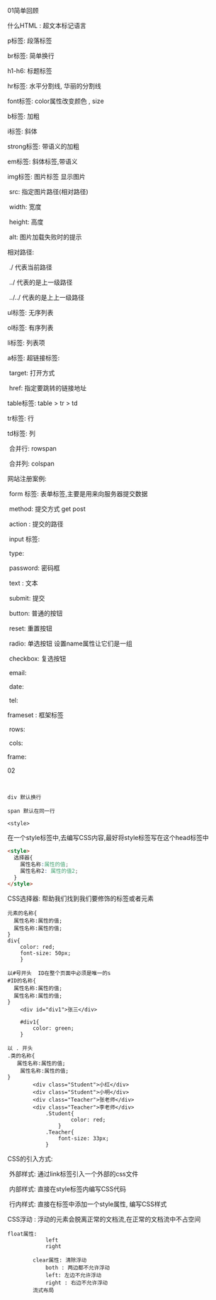 01简单回顾

什么HTML : 超文本标记语言

p标签: 段落标签

br标签: 简单换行

h1-h6: 标题标签

hr标签: 水平分割线, 华丽的分割线

font标签: color属性改变颜色 , size

b标签: 加粗

i标签: 斜体



strong标签: 带语义的加粗

em标签: 斜体标签,带语义



img标签: 图片标签 显示图片

​	src: 指定图片路径(相对路径)

​	width: 宽度

​	height: 高度

​	alt: 图片加载失败时的提示

相对路径:

​	./  代表当前路径

​	../ 代表的是上一级路径

​	../../  代表的是上上一级路径



ul标签: 无序列表

ol标签: 有序列表

li标签: 列表项



a标签: 超链接标签:

​	target: 打开方式

​	href:  指定要跳转的链接地址



table标签:  table > tr > td

tr标签: 行

td标签: 列

​	合并行: rowspan

​	合并列: colspan



网站注册案例:

​	form 标签: 表单标签,主要是用来向服务器提交数据

​		method: 提交方式 get  post

​		action : 提交的路径

​	input 标签:

​			type: 

​				password: 密码框

​				text : 文本

​				submit:  提交

​				button:  普通的按钮

​				reset:  重置按钮

​				radio: 单选按钮 设置name属性让它们是一组

​				checkbox: 复选按钮 

​				email:

​				date:

​				tel:

frameset : 框架标签

​	rows:

​	cols:

frame:  





02

```


div 默认换行

span 默认在同一行

<style> 

```

在一个style标签中,去编写CSS内容,最好将style标签写在这个head标签中

```html
<style>
  选择器{
    属性名称:属性的值;
    属性名称2: 属性的值2;
  }
</style>
```

CSS选择器: 帮助我们找到我们要修饰的标签或者元素

```
元素的名称{
  属性名称:属性的值;
  属性名称:属性的值;
}
div{ 
	color: red;
	font-size: 50px;
	}
```

```
以#号开头  ID在整个页面中必须是唯一的s
#ID的名称{
  属性名称:属性的值;
  属性名称:属性的值;
}
	<div id="div1">张三</div>
	
    #div1{
        color: green;
    }
```

```
以 . 开头 
.类的名称{
   属性名称:属性的值;
  	属性名称:属性的值;
}
		<div class="Student">小红</div>
		<div class="Student">小明</div>
		<div class="Teacher">张老师</div>
		<div class="Teacher">李老师</div>
            .Student{
                    color: red;
                }
			.Teacher{
				font-size: 33px;
			}
```

CSS的引入方式:

​	外部样式: 通过link标签引入一个外部的css文件

​	内部样式: 直接在style标签内编写CSS代码

​	行内样式: 直接在标签中添加一个style属性, 编写CSS样式

CSS浮动 : 浮动的元素会脱离正常的文档流,在正常的文档流中不占空间

	float属性:
				left
				right
			
			clear属性: 清除浮动
				both : 两边都不允许浮动
				left: 左边不允许浮动
				right : 右边不允许浮动
			流式布局
